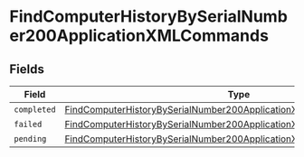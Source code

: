 # FindComputerHistoryBySerialNumber200ApplicationXMLCommands


## Fields

| Field                                                                                                                                                                   | Type                                                                                                                                                                    | Required                                                                                                                                                                | Description                                                                                                                                                             |
| ----------------------------------------------------------------------------------------------------------------------------------------------------------------------- | ----------------------------------------------------------------------------------------------------------------------------------------------------------------------- | ----------------------------------------------------------------------------------------------------------------------------------------------------------------------- | ----------------------------------------------------------------------------------------------------------------------------------------------------------------------- |
| `completed`                                                                                                                                                             | [FindComputerHistoryBySerialNumber200ApplicationXMLCommandsCompleted](../../models/operations/findcomputerhistorybyserialnumber200applicationxmlcommandscompleted.md)[] | :heavy_minus_sign:                                                                                                                                                      | N/A                                                                                                                                                                     |
| `failed`                                                                                                                                                                | [FindComputerHistoryBySerialNumber200ApplicationXMLCommandsFailed](../../models/operations/findcomputerhistorybyserialnumber200applicationxmlcommandsfailed.md)[]       | :heavy_minus_sign:                                                                                                                                                      | N/A                                                                                                                                                                     |
| `pending`                                                                                                                                                               | [FindComputerHistoryBySerialNumber200ApplicationXMLCommandsPending](../../models/operations/findcomputerhistorybyserialnumber200applicationxmlcommandspending.md)[]     | :heavy_minus_sign:                                                                                                                                                      | N/A                                                                                                                                                                     |